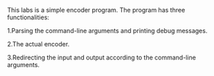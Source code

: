 This labs is a simple encoder program.
The program has three functionalities:

1.Parsing the command-line arguments and printing debug messages.

2.The actual encoder.

3.Redirecting the input and output according to the command-line arguments.

